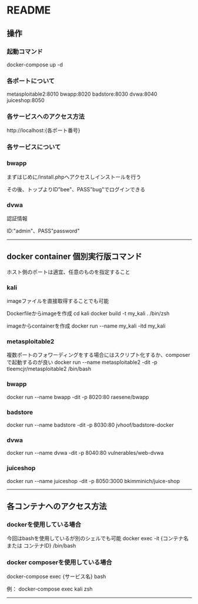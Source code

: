 # README

## 操作

### 起動コマンド

docker-compose up -d

### 各ポートについて

metasploitable2:8010
bwapp:8020
badstore:8030
dvwa:8040
juiceshop:8050

### 各サービスへのアクセス方法

http://localhost:{各ポート番号}


### 各サービスについて

### bwapp

まずはじめに/install.phpへアクセスしインストールを行う

その後、トップよりID"bee"、PASS"bug"でログインできる

### dvwa

認証情報

ID:"admin"、PASS"password"

---

## docker container 個別実行版コマンド

ホスト側のポートは適宜、任意のものを指定すること 

### kali

imageファイルを直接取得することでも可能

Dockerfileからimageを作成
cd kali
docker build -t my_kali .  /bin/zsh

imageからcontainerを作成
docker run --name my_kali -itd my_kali

### metasploitable2

複数ポートのフォワーディングをする場合にはスクリプト化するか、composerで起動するのが良い
docker run --name metasploitable2 -dit -p tleemcjr/metasploitable2 /bin/bash

### bwapp

docker run --name bwapp -dit -p 8020:80 raesene/bwapp

### badstore

docker run --name badstore -dit -p 8030:80 jvhoof/badstore-docker

### dvwa

docker run --name dvwa -dit -p 8040:80 vulnerables/web-dvwa

### juiceshop

docker run --name juiceshop -dit -p 8050:3000 bkimminich/juice-shop

---

## 各コンテナへのアクセス方法

### dockerを使用している場合

今回はbashを使用しているが別のシェルでも可能
docker exec -it {コンテナ名　または コンテナID} /bin/bash


### docker composerを使用している場合

docker-compose exec {サービス名} bash

例：
docker-compose exec kali zsh

---